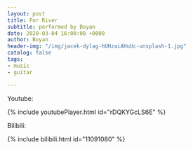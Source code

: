 ```yaml
---
layout: post
title: For River
subtitle: performed by Boyan
date: 2020-03-04 16:00:00 +0000
author: Boyan
header-img: "/img/jacek-dylag-hUHzaiAHuUc-unsplash-1.jpg"
catalog: false
tags:
- music
- guitar

---
```

Youtube:

{% include youtubePlayer.html id="rDQKYGcLS6E" %}


Bilibili:

{% include bilibili.html id="11091080" %}


